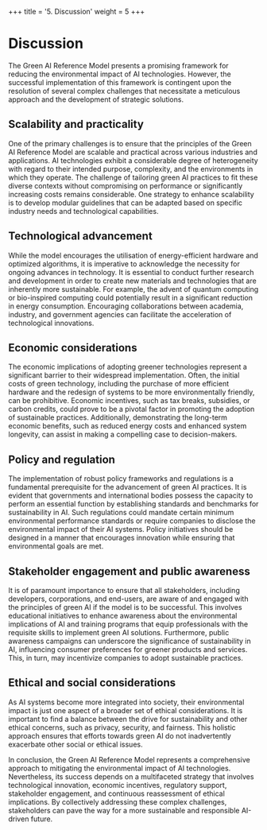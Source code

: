 +++
title = '5. Discussion'
weight = 5
+++
# Discussion

The Green AI Reference Model presents a promising framework for reducing the environmental impact of AI technologies. However, the successful implementation of this framework is contingent upon the resolution of several complex challenges that necessitate a meticulous approach and the development of strategic solutions.

## Scalability and practicality
One of the primary challenges is to ensure that the principles of the Green AI Reference Model are scalable and practical across various industries and applications. AI technologies exhibit a considerable degree of heterogeneity with regard to their intended purpose, complexity, and the environments in which they operate. The challenge of tailoring green AI practices to fit these diverse contexts without compromising on performance or significantly increasing costs remains considerable. One strategy to enhance scalability is to develop modular guidelines that can be adapted based on specific industry needs and technological capabilities.

## Technological advancement
While the model encourages the utilisation of energy-efficient hardware and optimized algorithms, it is imperative to acknowledge the necessity for ongoing advances in technology. It is essential to conduct further research and development in order to create new materials and technologies that are inherently more sustainable. For example, the advent of quantum computing or bio-inspired computing could potentially result in a significant reduction in energy consumption. Encouraging  collaborations between academia, industry, and government agencies can facilitate the acceleration of technological innovations.

## Economic considerations
The economic implications of adopting greener technologies represent a significant barrier to their widespread implementation. Often, the initial costs of green technology, including the purchase of more efficient hardware and the redesign of systems to be more environmentally friendly, can be prohibitive. Economic incentives, such as tax breaks, subsidies, or carbon credits, could prove to be a pivotal factor in promoting the adoption of sustainable practices. Additionally, demonstrating the long-term economic benefits, such as reduced energy costs and enhanced system longevity, can assist in making a compelling case to decision-makers. 

## Policy and regulation
The implementation of robust policy frameworks and regulations is a fundamental prerequisite for the advancement of green AI practices. It is evident that governments and international bodies possess the capacity to perform an essential function by establishing standards and benchmarks for sustainability in AI. Such regulations could mandate certain minimum environmental performance standards or require companies to disclose the environmental impact of their AI systems. Policy initiatives should be designed in a manner that encourages innovation while ensuring that environmental goals are met.

## Stakeholder engagement and public awareness
It is of paramount importance to ensure that all stakeholders, including developers, corporations, and end-users, are aware of and engaged with the principles of green AI if the model is to be successful. This involves educational initiatives to enhance awareness about the environmental implications of AI and training programs that equip professionals with the requisite skills to implement green AI solutions. Furthermore, public awareness campaigns can underscore the significance of sustainability in AI, influencing consumer preferences for greener products and services. This, in turn, may incentivize companies to adopt sustainable practices.

## Ethical and social considerations
As AI systems become more integrated into society, their environmental impact is just one aspect of a broader set of ethical considerations. It is important to find a balance between the drive for sustainability and other ethical concerns, such as privacy, security, and fairness. This holistic approach ensures that efforts towards green AI do not inadvertently exacerbate other social or ethical issues.

In conclusion, the Green AI Reference Model represents a comprehensive approach to mitigating the environmental impact of AI technologies. Nevertheless, its success depends on a multifaceted strategy that involves technological innovation, economic incentives, regulatory support, stakeholder engagement, and continuous reassessment of ethical implications. By collectively addressing these complex challenges, stakeholders can pave the way for a more sustainable and responsible AI-driven future.